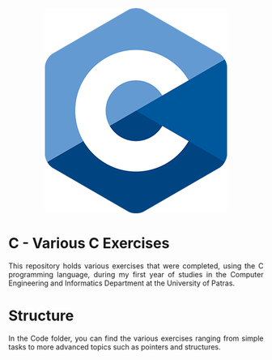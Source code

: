 <p align="center">
  <img src="images/C.png" />
</p>

# C - Various C Exercises
<p align="justify">
This repository holds various exercises that were completed, using the C programming language, during my first year of studies in the Computer Engineering and Informatics Department at the University of Patras. 
</p>

# Structure
<p align="justify">
In the Code folder, you can find the various exercises ranging from simple tasks to more advanced topics such as pointers and structures.
</p>
